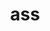 ---
month: 01
title: ass
read-time: 5 min
opening-paragraph: Lorem ipsum dolor sit amet, consectetur adipiscing elit, sed deiusmod tempor incididunt ut labore et dolore magna aliqua. Lorem ipsum dolor sit amet, consectetur adipiscing elit, sed do eiusmotempor incididunt ut labore et dolore magna aliqua. Lorem ipsum dolorsit amet, consectetur adipiscing elit, sed do eiusmod tempor incididunt ut labore et dolore magna aliqua. Lorem ipsum dolor sitamet, consectetur adipiscing elit, sed do eiusmod tempor incididunt ut labore et dolore magna aliqua. Lorem ipsum dolor sit amet, consecteturadipiscing elit, sed do eiusmod tempor incididunt ut labore et doloremagna aliqua.
preview-image-one: assets/css/Images/article-picture.png
preview-image-two: assets/css/Images/article-picture.png
preview-image-three: assets/css/Images/article-picture.png
paragraph-two:                     Lorem ipsum dolor sit amet, consectetur adipiscing elit, sed do
                    eiusmod tempor incididunt ut labore et dolore magna aliqua. Lorem
                    ipsum dolor sit amet, consectetur adipiscing elit, sed do eiusmod
                    tempor incididunt ut labore et dolore magna aliqua. Lorem ipsum dolor
                    sit amet, consectetur adipiscing elit, sed do eiusmod tempor
                    incididunt ut labore et dolore magna aliqua. Lorem ipsum dolor sit
                    amet, consectetur adipiscing elit, sed do eiusmod tempor incididunt ut
                    labore et dolore magna aliqua. Lorem ipsum dolor sit amet, consectetur
                    adipiscing elit, sed do eiusmod tempor incididunt ut labore et dolore
                    magna aliqua. Lorem ipsum dolor sit amet, consectetur adipiscing elit,
                    sed do eiusmod tempor incididunt ut labore et dolore magna aliqua.
                    Lorem ipsum dolor sit amet, consectetur adipiscing elit, sed do
                    eiusmod tempor incididunt ut labore et dolore magna aliqua. Lorem
                    ipsum dolor sit amet, consectetur adipiscing elit, sed do eiusmod
                    tempor incididunt ut labore et dolore magna aliqua. Lorem ipsum dolor
                    sit amet, consectetur adipiscing elit, sed do eiusmod tempor
                    incididunt ut labore et dolore magna aliqua. Lorem ipsum dolor sit
                    amet, consectetur adipiscing elit, sed do eiusmod tempor incididunt ut
                    labore et dolore magna aliqua.
                    Lorem ipsum dolor sit amet, consectetur adipiscing elit, sed do
                    eiusmod tempor incididunt ut labore et dolore magna aliqua. Lorem
                    ipsum dolor sit amet, consectetur adipiscing elit, sed do eiusmod
                    tempor incididunt ut labore et dolore magna aliqua. Lorem ipsum dolor
                    sit amet, consectetur adipiscing elit, sed do eiusmod tempor
                    incididunt ut labore et dolore magna aliqua. Lorem ipsum dolor sit
                    amet, consectetur adipiscing elit, sed do eiusmod tempor incididunt ut
                    labore et dolore magna aliqua. Lorem ipsum dolor sit amet, consectetur
                    adipiscing elit, sed do eiusmod tempor incididunt ut labore et dolore
                    magna aliqua. Lorem ipsum dolor sit amet, consectetur adipiscing elit,
                    sed do eiusmod tempor incididunt ut labore et dolore magna aliqua.
                    Lorem ipsum dolor sit amet, consectetur adipiscing elit, sed do
                    eiusmod tempor incididunt ut labore et dolore magna aliqua. Lorem
                    ipsum dolor sit amet, consectetur adipiscing elit, sed do eiusmod
                    tempor incididunt ut labore et dolore magna aliqua. Lorem ipsum dolor
                    sit amet, consectetur adipiscing elit, sed do eiusmod tempor
                    incididunt ut labore et dolore magna aliqua. Lorem ipsum dolor sit
                    amet, consectetur adipiscing elit, sed do eiusmod tempor incididunt ut
                    labore et dolore magna aliqua.
picture-two: assets/css/Images/article-pic-2.png
paragraph-three:                     Lorem ipsum dolor sit amet, consectetur adipiscing elit, sed do eiusmod tempor incididunt ut labore et dolore magna aliqua. Lorem ipsum dolor sit amet, consectetur adipiscing elit, sed do eiusmod tempor incididunt ut labore et dolore magna aliqua. Lorem ipsum dolor sit amet, consectetur adipiscing elit, sed do eiusmod tempor incididunt ut labore et dolore magna aliqua. Lorem ipsum dolor sit amet, consectetur adipiscing elit, sed do eiusmod tempor incididunt ut labore et dolore magna aliqua. Lorem ipsum dolor sit amet, consectetur adipiscing elit, sed do eiusmod tempor incididunt ut labore et dolore magna aliqua
picture-three: assets/css/Images/article-pic-3.png
---